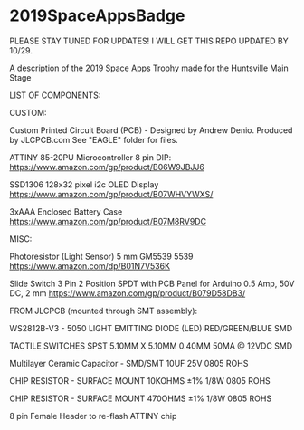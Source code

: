 # 2019SpaceAppsBadge
PLEASE STAY TUNED FOR UPDATES!  I WILL GET THIS REPO UPDATED BY 10/29.

A description of the 2019 Space Apps Trophy made for the Huntsville Main Stage

LIST OF COMPONENTS:

CUSTOM:

Custom Printed Circuit Board (PCB) - Designed by Andrew Denio. Produced by JLCPCB.com See "EAGLE" folder for files.

ATTINY 85-20PU Microcontroller 8 pin DIP: https://www.amazon.com/gp/product/B06W9JBJJ6

SSD1306 128x32 pixel i2c OLED Display https://www.amazon.com/gp/product/B07WHVYWXS/

3xAAA Enclosed Battery Case https://www.amazon.com/gp/product/B07M8RV9DC


MISC:

Photoresistor (Light Sensor) 5 mm GM5539 5539 https://www.amazon.com/dp/B01N7V536K

Slide Switch 3 Pin 2 Position SPDT with PCB Panel for Arduino 0.5 Amp, 50V DC, 2 mm https://www.amazon.com/gp/product/B079D58DB3/

FROM JLCPCB (mounted through SMT assembly):

WS2812B-V3 - 5050 LIGHT EMITTING DIODE (LED) RED/GREEN/BLUE SMD

TACTILE SWITCHES SPST 5.10MM X 5.10MM 0.40MM 50MA @ 12VDC SMD

Multilayer Ceramic Capacitor - SMD/SMT 10UF 25V 0805 ROHS

CHIP RESISTOR - SURFACE MOUNT 10KOHMS ±1% 1/8W 0805 ROHS

CHIP RESISTOR - SURFACE MOUNT 470OHMS ±1% 1/8W 0805 ROHS

8 pin Female Header to re-flash ATTINY chip
